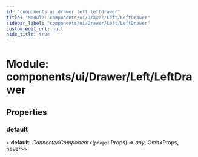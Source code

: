 ```yaml
---
id: "components_ui_drawer_left_leftdrawer"
title: "Module: components/ui/Drawer/Left/LeftDrawer"
sidebar_label: "components/ui/Drawer/Left/LeftDrawer"
custom_edit_url: null
hide_title: true
---
```


# Module: components/ui/Drawer/Left/LeftDrawer

## Properties

### default

• **default**: *ConnectedComponent*<(`props`: Props) => *any*, Omit<Props, never\>\>
